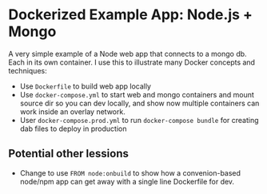 # Dockerized Example App: Node.js + Mongo

A very simple example of a Node web app that connects to a mongo db. Each in its own
container. I use this to illustrate many Docker concepts and techniques:

- Use `Dockerfile` to build web app locally
- Use `docker-compose.yml` to start web and mongo containers and mount source dir
so you can dev locally, and show now multiple containers can work inside an overlay
network.
- User `docker-compose.prod.yml` to run `docker-compose bundle` for creating dab 
files to deploy in production


## Potential other lessions
- Change to use `FROM node:onbuild` to show how a convenion-based node/npm app can 
get away with a single line Dockerfile for dev.
